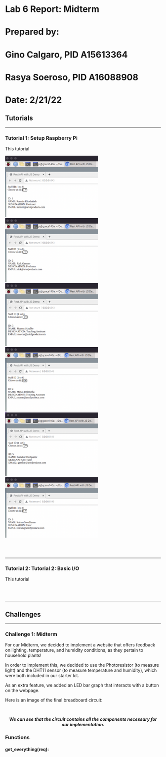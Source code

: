 # Lab 6 Report: Midterm

# Prepared by: 
# Gino Calgaro, PID A15613364
# Rasya Soeroso, PID A16088908

# Date: 2/21/22

## Tutorials

<hr>

### Tutorial 1: Setup Raspberry Pi
    
This tutorial 

<img src="screenshots/t1.png" alt="home page" width="300">
<img src="screenshots/t2.png" alt="home page" width="300">
<img src="screenshots/t3.png" alt="home page" width="300">
<img src="screenshots/t4.png" alt="home page" width="300">
<img src="screenshots/t5.png" alt="home page" width="300">
<img src="screenshots/t6.png" alt="home page" width="300">

<br><br>

<hr>

### Tutorial 2: Tutorial 2: Basic I/O

This tutorial 

<br><br>

<hr>

## Challenges

<hr>

### Challenge 1: Midterm

For our Midterm, we decided to implement a website that offers feedback on lighting, temperature, and humidity conditions, as they pertain to household plants!

In order to implement this, we decided to use the Photoresistor (to measure light) and the DHT11 sensor (to measure temperature and humidity), which were both included in our starter kit.

As an extra feature, we added an LED bar graph that interacts with a button on the webpage.

Here is an image of the final breadboard circuit:

<p align="center">
  <img src="" />
</p>

<p align="center"> <b><i>We can see that the circuit contains all the components necessary for our implementation.</i></b> </p>

### Functions

#### get_everything(req):


